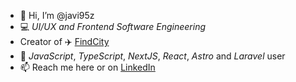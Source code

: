 - 👋 Hi, I’m @javi95z
- 💻 *UI/UX and Frontend Software Engineering*
- Creator of ✈️ [FindCity](https://findcity.io)
- 💞️ *JavaScript*, *TypeScript*, *NextJS*, *React*, *Astro* and *Laravel* user
- 📫 Reach me here or on [LinkedIn](https://www.linkedin.com/in/javier-monfort/)


<!---
javi95z/javi95z is a ✨ special ✨ repository because its `README.md` (this file) appears on your GitHub profile.
You can click the Preview link to take a look at your changes.
--->
